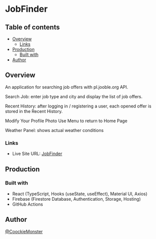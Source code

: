 # JobFinder

## Table of contents

- [Overview](#overview)
  - [Links](#links)
- [Production](#production)
  - [Built with](#built-with)
- [Author](#author)


## Overview

An application for searching job offers with pl.jooble.org API. 

Search Job: enter job type and city and display the list of job offers.

Recent History: after logging in / registering a user, each opened offer is stored in the Recent History.

Modify Your Profile Photo 
Use Menu to return to Home Page

Weather Panel: shows actual weather conditions

### Links

- Live Site URL: [JobFinder](https://jobfinder-app-d8a27.web.app)

## Production

### Built with

- React  (TypeScript, Hooks (useState, useEffect), Material UI, Axios)
- Firebase (Firestore Database, Authentication, Storage, Hosting)
- GitHub Actions

## Author

[@CoockieMonster](mailto:grubysweter@gmail.com)
